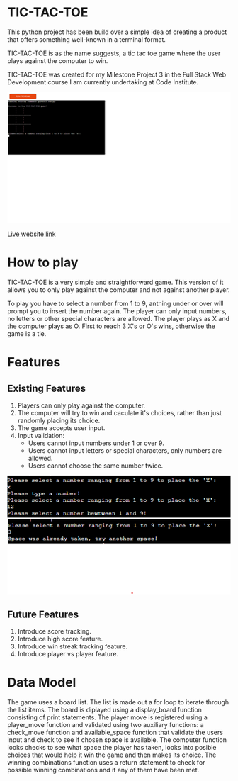 # TIC-TAC-TOE

This python project has been build over a simple idea of creating a product that offers something well-known in a terminal format.

TIC-TAC-TOE is as the name suggests, a tic tac toe game where the user plays against the computer to win.

TIC-TAC-TOE was created for my Milestone Project 3 in the Full Stack Web Development course I am currently undertaking at Code Institute.

![](readme-images/amiresponsive.tic.tac.toe.png)

[Live website link](https://tic-tac-toe-ms3.herokuapp.com/)

# How to play

TIC-TAC-TOE is a very simple and straightforward game. This version of it allows you to only play against the computer and not against another player. 

To play you have to select a number from 1 to 9, anthing under or over will prompt you to insert the number again.
The player can only input numbers, no letters or other special characters are allowed.
The player plays as X and the computer plays as O.
First to reach 3 X's or O's wins, otherwise the game is a tie.

# Features

## Existing Features

1. Players can only play against the computer.
2. The computer will try to win and caculate it's choices, rather than just randomly placing its choice.
3. The game accepts user input.
4. Input validation:
    * Users cannot input numbers under 1 or over 9.
    * Users cannot input letters or special characters, only numbers are allowed.
    * Users cannot choose the same number twice.

![](readme-images/input.validation.png)
![](readme-images/same.choice.error.png)

## Future Features

1. Introduce score tracking.
2. Introduce high score feature.
3. Introduce win streak tracking feature.
4. Introduce player vs player feature.

# Data Model

The game uses a board list. The list is made out a for loop to iterate through the list items.
The board is diplayed using a display_board function consisting of print statements.
The player move is registered using a player_move function and validated using two auxiliary functions: a check_move function and available_space function that validate the users input and check to see if chosen space is available.
The computer function looks checks to see what space the player has taken, looks into posible choices that would help it win the game and then makes its choice.
The winning combinations function uses a return statement to check for possible winning combinations and if any of them have been met.